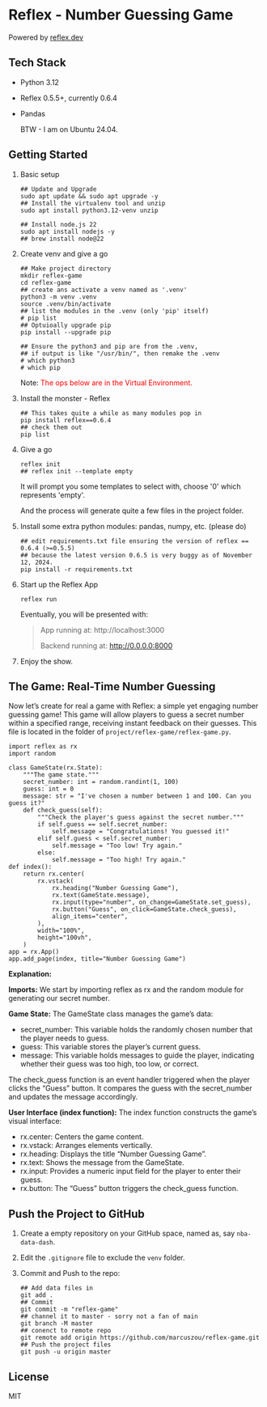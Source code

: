 # Reflex - Number Guessing Game
Powered by [reflex.dev](https://reflex.dev/) 



## Tech Stack

- Python 3.12
- Reflex 0.5.5+, currently 0.6.4
- Pandas

    BTW - I am on Ubuntu 24.04.



## Getting Started

1. Basic setup
    ```shell
    ## Update and Upgrade
    sudo apt update && sudo apt upgrade -y
    ## Install the virtualenv tool and unzip
    sudo apt install python3.12-venv unzip
    
    ## Install node.js 22
    sudo apt install nodejs -y
    ## brew install node@22
    ```
2. Create venv and give a go
    ```shell
    ## Make project directory
    mkdir reflex-game
    cd reflex-game
    ## create ans activate a venv named as '.venv'
    python3 -m venv .venv
    source .venv/bin/activate
    ## list the modules in the .venv (only 'pip' itself)
    # pip list
    ## Optuioally upgrade pip
    pip install --upgrade pip
    
    ## Ensure the python3 and pip are from the .venv, 
    ## if output is like "/usr/bin/", then remake the .venv
    # which python3
    # which pip
    ```
    Note: <font color="red">The ops below are in the Virtual Environment.</font>
    
3. Install the monster - Reflex
    ```shell
    ## This takes quite a while as many modules pop in
    pip install reflex==0.6.4
    ## check them out
    pip list
    ```
4. Give a go
    ```shell
    reflex init
    ## reflex init --template empty
    ```
    It will prompt you some templates to select with, choose '0' which represents 'empty'. 
    
    And the process will generate quite a few files in the project folder.
5. Install some extra python modules: pandas, numpy, etc. (please do)
    ```shell
    ## edit requirements.txt file ensuring the version of reflex == 0.6.4 (>=0.5.5)
    ## because the latest version 0.6.5 is very buggy as of November 12, 2024.
    pip install -r requirements.txt
    ```
6. Start up the Reflex App
    ```shell
    reflex run
    ```
    Eventually, you will be presented with:
    
    > App running at: http://localhost:3000 
    >
    > Backend running at: http://0.0.0.0:8000
7. Enjoy the show.



## The Game: Real-Time Number Guessing

Now let’s create for real a game with Reflex: a simple yet engaging number guessing game! This game will allow players to guess a secret number within a specified range, receiving instant feedback on their guesses. This file is located in the folder of `project/reflex-game/reflex-game.py`.

```
import reflex as rx
import random

class GameState(rx.State):
    """The game state."""
    secret_number: int = random.randint(1, 100)
    guess: int = 0
    message: str = "I've chosen a number between 1 and 100. Can you guess it?"
    def check_guess(self):
        """Check the player's guess against the secret number."""
        if self.guess == self.secret_number:
            self.message = "Congratulations! You guessed it!"
        elif self.guess < self.secret_number:
            self.message = "Too low! Try again."
        else:
            self.message = "Too high! Try again."
def index():
    return rx.center(
        rx.vstack(
            rx.heading("Number Guessing Game"),
            rx.text(GameState.message),
            rx.input(type="number", on_change=GameState.set_guess),
            rx.button("Guess", on_click=GameState.check_guess),
            align_items="center",
        ),
        width="100%",
        height="100vh",
    )
app = rx.App()
app.add_page(index, title="Number Guessing Game")
```

**Explanation:**

**Imports:** We start by importing reflex as rx and the random module for generating our secret number.

**Game State:** The GameState class manages the game’s data:

- secret_number: This variable holds the randomly chosen number that the player needs to guess.
- guess: This variable stores the player’s current guess.
- message: This variable holds messages to guide the player, indicating whether their guess was too high, too low, or correct.

The check_guess function is an event handler triggered when the player clicks the “Guess” button. It compares the guess with the secret_number and updates the message accordingly.

**User Interface (index function):** The index function constructs the game’s visual interface:

- rx.center: Centers the game content.
- rx.vstack: Arranges elements vertically.
- rx.heading: Displays the title “Number Guessing Game”.
- rx.text: Shows the message from the GameState.
- rx.input: Provides a numeric input field for the player to enter their guess.
- rx.button: The “Guess” button triggers the check_guess function.



## Push the Project to GitHub

1. Create a empty repository on your GitHub space, named as, say `nba-data-dash`.

2. Edit the `.gitignore` file to exclude the `venv` folder.

3. Commit and Push to the repo:

   ```shell
   ## Add data files in
   git add .
   ## Commit
   git commit -m "reflex-game"
   ## channel it to master - sorry not a fan of main
   git branch -M master
   ## conenct to remote repo
   git remote add origin https://github.com/marcuszou/reflex-game.git
   ## Push the project files
   git push -u origin master
   ```

   

## License
MIT
    

